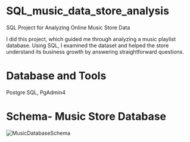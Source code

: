 # SQL_music_data_store_analysis
SQL Project for Analyzing Online Music Store Data

I did this project, which guided me through analyzing a music playlist database. Using SQL, I examined the dataset and helped the store understand its business growth by answering straightforward questions.

# Database and Tools
Postgre SQL,
PgAdmin4

# Schema- Music Store Database
![MusicDatabaseSchema](https://github.com/user-attachments/assets/9c675bcb-db73-4380-bdc0-6ea890e9f210)

